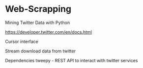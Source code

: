 # Web-Scrapping
Mining Twitter Data with Python

https://developer.twitter.com/en/docs.html

Cursor interface

Stream download data from twitter

Dependencies
tweepy - REST API to interact with twitter services
